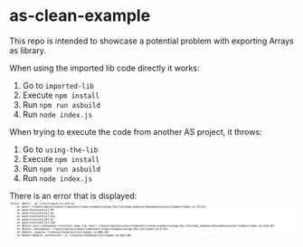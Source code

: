 # as-clean-example
This repo is intended to showcase a potential problem with exporting Arrays as library.

When using the imported lib code directly it works:

1. Go to `imported-lib`
2. Execute `npm install`
3. Run `npm run asbuild`
4. Run `node index.js`

When trying to execute the code from another AS project, it throws:

1. Go to `using-the-lib`
2. Execute `npm install`
3. Run `npm run asbuild`
4. Run `node index.js`

There is an error that is displayed:
![err.png](err.png)
